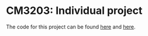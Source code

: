 # CM3203: Individual project
The code for this project can be found [here](https://github.com/theobaur13/ESOTERIC) and [here](https://github.com/theobaur13/ESOTERIC-website).